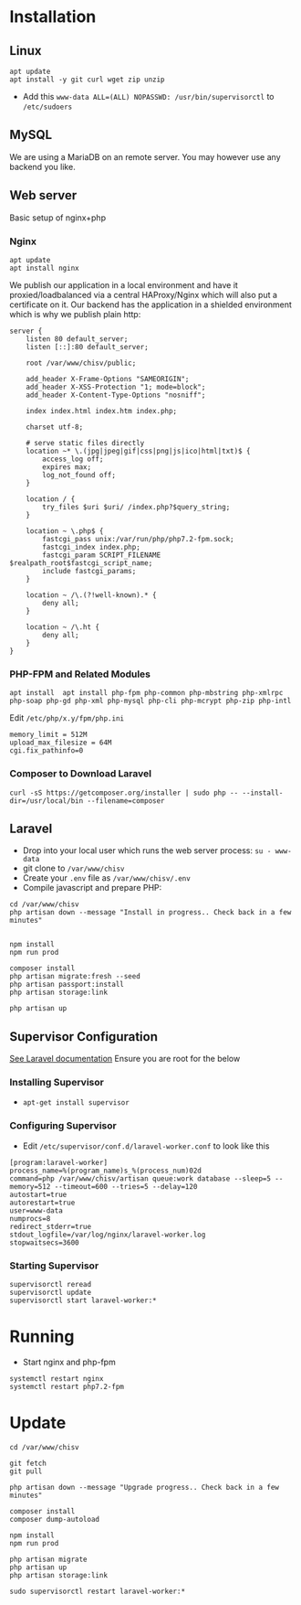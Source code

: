 # Installation
## Linux
```
apt update
apt install -y git curl wget zip unzip
```
* Add this `www-data ALL=(ALL) NOPASSWD: /usr/bin/supervisorctl` to `/etc/sudoers`

## MySQL
We are using a MariaDB on an remote server.
You may however use any backend you like.
## Web server
Basic setup of nginx+php
### Nginx
```
apt update
apt install nginx
```
We publish our application in a local environment and have it proxied/loadbalanced via a central HAProxy/Nginx which will also put a certificate on it. Our backend has the application in a shielded environment which is why we publish plain http:
```
server {
	listen 80 default_server;
	listen [::]:80 default_server;

	root /var/www/chisv/public;

	add_header X-Frame-Options "SAMEORIGIN";
	add_header X-XSS-Protection "1; mode=block";
	add_header X-Content-Type-Options "nosniff";

	index index.html index.htm index.php;

	charset utf-8;

	# serve static files directly
	location ~* \.(jpg|jpeg|gif|css|png|js|ico|html|txt)$ {
		access_log off;
		expires max;
		log_not_found off;
	}

	location / {
		try_files $uri $uri/ /index.php?$query_string;
	}

	location ~ \.php$ {
		fastcgi_pass unix:/var/run/php/php7.2-fpm.sock;
		fastcgi_index index.php;
		fastcgi_param SCRIPT_FILENAME $realpath_root$fastcgi_script_name;
		include fastcgi_params;
	}

	location ~ /\.(?!well-known).* {
		deny all;
	}

	location ~ /\.ht {
		deny all;
	}
}
```
### PHP-FPM and Related Modules
```
apt install  apt install php-fpm php-common php-mbstring php-xmlrpc php-soap php-gd php-xml php-mysql php-cli php-mcrypt php-zip php-intl
```
Edit `/etc/php/x.y/fpm/php.ini`
```
memory_limit = 512M
upload_max_filesize = 64M
cgi.fix_pathinfo=0
```

### Composer to Download Laravel
`curl -sS https://getcomposer.org/installer | sudo php -- --install-dir=/usr/local/bin --filename=composer`

## Laravel
* Drop into your local user which runs the web server process: `su - www-data`
* git clone to `/var/www/chisv`
* Create your `.env` file as `/var/www/chisv/.env`
* Compile javascript and prepare PHP:

```
cd /var/www/chisv
php artisan down --message "Install in progress.. Check back in a few minutes"


npm install
npm run prod

composer install
php artisan migrate:fresh --seed
php artisan passport:install
php artisan storage:link

php artisan up
```

## Supervisor Configuration
[See Laravel documentation](https://laravel.com/docs/6.x/queues#supervisor-configuration)
Ensure you are root for the below
### Installing Supervisor
* `apt-get install supervisor`

### Configuring Supervisor
* Edit `/etc/supervisor/conf.d/laravel-worker.conf` to look like this
```
[program:laravel-worker]
process_name=%(program_name)s_%(process_num)02d
command=php /var/www/chisv/artisan queue:work database --sleep=5 --memory=512 --timeout=600 --tries=5 --delay=120
autostart=true
autorestart=true
user=www-data
numprocs=8
redirect_stderr=true
stdout_logfile=/var/log/nginx/laravel-worker.log
stopwaitsecs=3600
```

### Starting Supervisor
```
supervisorctl reread
supervisorctl update
supervisorctl start laravel-worker:*
```

# Running
* Start nginx and php-fpm
```
systemctl restart nginx
systemctl restart php7.2-fpm
```


# Update
```
cd /var/www/chisv

git fetch
git pull

php artisan down --message "Upgrade progress.. Check back in a few minutes"

composer install
composer dump-autoload

npm install
npm run prod

php artisan migrate
php artisan up
php artisan storage:link

sudo supervisorctl restart laravel-worker:*
```